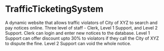 # TrafficTicketingSystem
 A dynamic website that allows traffic violators of City of XYZ to search and pay notices online.
 Three level of staff - Clerk, Level 1 Support, and Level 2 Support.
 Clerk can login and enter new notices to the database.
 Level 1 Support can offer discount upto 30% to violators if they call the City of XYZ to dispute the fine.
 Level 2 Support can void the whole notice.
